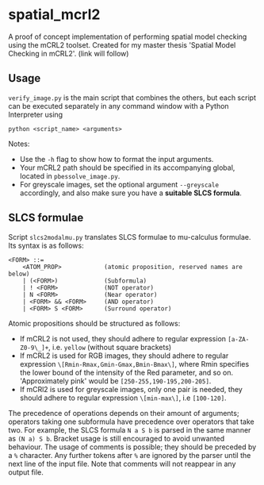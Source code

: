 # spatial_mcrl2
A proof of concept implementation of performing spatial model checking using the mCRL2 toolset. Created for my master thesis 'Spatial Model Checking in mCRL2'. (link will follow)
 
## Usage 
`verify_image.py` is the main script that combines the others, but each script can be executed separately in any command window with a Python Interpreter using
```
python <script_name> <arguments>
```

Notes: 
* Use the `-h` flag to show how to format the input arguments. 
* Your mCRL2 path should be specified in its accompanying global, located in `pbessolve_image.py`.
* For greyscale images, set the optional argument `--greyscale` accordingly, and also make sure you have a **suitable SLCS formula**. 

## SLCS formulae
Script `slcs2modalmu.py` translates SLCS formulae to mu-calculus formulae. Its syntax is as follows:

``` 
<FORM> ::= 
    <ATOM_PROP>            (atomic proposition, reserved names are below)
    | (<FORM>)             (Subformula)
    | ! <FORM>             (NOT operator)
    | N <FORM>             (Near operator)
    | <FORM> && <FORM>     (AND operator)
    | <FORM> S <FORM>      (Surround operator)
```
Atomic propositions should be structured as follows:
* If mCRL2 is not used, they should adhere to regular expression `[a-ZA-Z0-9\_]+`, i.e. `yellow` (without square brackets)
* If mCRL2 is used for RGB images, they should adhere to regular expression `\[Rmin-Rmax,Gmin-Gmax,Bmin-Bmax\]`, where Rmin specifies the lower bound of the intensity of the Red parameter, and so on. 'Approximately pink' would be `[250-255,190-195,200-205]`. 
* If mCRl2 is used for greyscale images, only one pair is needed, they should adhere to regular expression `\[min-max\]`, i.e `[100-120]`.

The precedence of operations depends on their amount of arguments; operators taking one subformula have precedence over operators that take two. For example, the SLCS formula `N a S b` is parsed in the same manner as `(N a) S b`. Bracket usage is still encouraged to avoid unwanted behaviour. The usage of comments is possible; they should be preceded by a `%` character. Any further tokens after `%` are ignored by the parser until the next line of the input file. Note that comments will not reappear in any output file.
